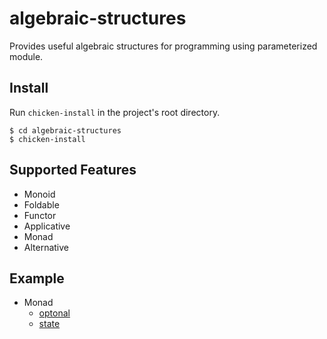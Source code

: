 # algebraic-structures

Provides useful algebraic structures for programming using parameterized module.

## Install

Run `chicken-install` in the project's root directory.

```
$ cd algebraic-structures
$ chicken-install
```

## Supported Features

- Monoid
- Foldable
- Functor
- Applicative
- Monad
- Alternative

## Example

- Monad
  - [optonal](./examples/optional.scm)
  - [state](./examples/optional.scm)

